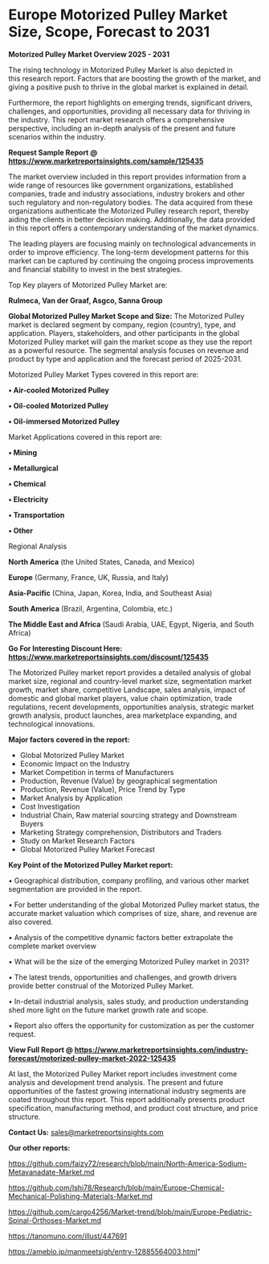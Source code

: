 # Europe Motorized Pulley Market Size, Scope, Forecast to 2031

<Strong> Motorized Pulley Market Overview 2025 - 2031</strong>

The rising technology in Motorized Pulley Market is also depicted in this research report. Factors that are boosting the growth of the market, and giving a positive push to thrive in the global market is explained in detail.

Furthermore, the report highlights on emerging trends, significant drivers, challenges, and opportunities, providing all necessary data for thriving in the industry. This report market research offers a comprehensive perspective, including an in-depth analysis of the present and future scenarios within the industry.

<strong>Request Sample Report @ <a href=https://www.marketreportsinsights.com/sample/125435>https://www.marketreportsinsights.com/sample/125435</a></strong>

The market overview included in this report provides information from a wide range of resources like government organizations, established companies, trade and industry associations, industry brokers and other such regulatory and non-regulatory bodies. The data acquired from these organizations authenticate the Motorized Pulley research report, thereby aiding the clients in better decision making. Additionally, the data provided in this report offers a contemporary understanding of the market dynamics.

The leading players are focusing mainly on technological advancements in order to improve efficiency. The long-term development patterns for this market can be captured by continuing the ongoing process improvements and financial stability to invest in the best strategies.

Top Key players of Motorized Pulley Market are:

<strong>Rulmeca, Van der Graaf, Asgco, Sanna Group</strong>

<strong><b>Global Motorized Pulley Market Scope and Size:</b></strong>
The Motorized Pulley market is declared segment by company, region (country), type, and application. Players, stakeholders, and other participants in the global Motorized Pulley market will gain the market scope as they use the report as a powerful resource. The segmental analysis focuses on revenue and product by type and application and the forecast period of 2025-2031.

Motorized Pulley Market Types covered in this report are:

<strong>• Air-cooled Motorized Pulley

• Oil-cooled Motorized Pulley

• Oil-immersed Motorized Pulley</strong>

Market Applications covered in this report are:

<strong>• Mining

• Metallurgical

• Chemical

• Electricity

• Transportation

• Other</strong> 

Regional Analysis

<strong>North America</strong> (the United States, Canada, and Mexico)

<strong>Europe</strong> (Germany, France, UK, Russia, and Italy)

<strong>Asia-Pacific</strong> (China, Japan, Korea, India, and Southeast Asia)

<strong>South America</strong> (Brazil, Argentina, Colombia, etc.)

<strong>The Middle East and Africa</strong> (Saudi Arabia, UAE, Egypt, Nigeria, and South Africa)

<strong>Go For Interesting Discount Here: <a href=https://www.marketreportsinsights.com/discount/125435>https://www.marketreportsinsights.com/discount/125435</a></strong>

The Motorized Pulley market report provides a detailed analysis of global market size, regional and country-level market size, segmentation market growth, market share, competitive Landscape, sales analysis, impact of domestic and global market players, value chain optimization, trade regulations, recent developments, opportunities analysis, strategic market growth analysis, product launches, area marketplace expanding, and technological innovations.

<strong><b>Major factors covered in the report:</b></strong>
<ul>
  <li>Global Motorized Pulley Market </li>
  <li>Economic Impact on the Industry</li>
  <li>Market Competition in terms of Manufacturers</li>
  <li>Production, Revenue (Value) by geographical segmentation</li>
  <li>Production, Revenue (Value), Price Trend by Type</li>
  <li>Market Analysis by Application</li>
  <li>Cost Investigation</li>
  <li>Industrial Chain, Raw material sourcing strategy and Downstream Buyers</li>
  <li>Marketing Strategy comprehension, Distributors and Traders</li>
  <li>Study on Market Research Factors</li>
  <li>Global Motorized Pulley Market Forecast</li>
</ul>

<strong><b>Key Point of the Motorized Pulley Market report:</b></strong>

• Geographical distribution, company profiling, and various other market segmentation are provided in the report.

• For better understanding of the global Motorized Pulley market status, the accurate market valuation which comprises of size, share, and revenue are also covered.

• Analysis of the competitive dynamic factors better extrapolate the complete market overview

• What will be the size of the emerging Motorized Pulley market in 2031?

• The latest trends, opportunities and challenges, and growth drivers provide better construal of the Motorized Pulley Market.

• In-detail industrial analysis, sales study, and production understanding shed more light on the future market growth rate and scope.

• Report also offers the opportunity for customization as per the customer request.

<strong><b>View Full Report @ <a href=https://www.marketreportsinsights.com/industry-forecast/motorized-pulley-market-2022-125435>https://www.marketreportsinsights.com/industry-forecast/motorized-pulley-market-2022-125435</a></b></strong>


At last, the Motorized Pulley Market report includes investment come analysis and development trend analysis. The present and future opportunities of the fastest growing international industry segments are coated throughout this report. This report additionally presents product specification, manufacturing method, and product cost structure, and price structure.

<strong>Contact Us:</strong>
sales@marketreportsinsights.com

<strong>Our other reports:</strong>

<a href=https://github.com/faizy72/research/blob/main/North-America-Sodium-Metavanadate-Market.md>https://github.com/faizy72/research/blob/main/North-America-Sodium-Metavanadate-Market.md</a>

<a href=https://github.com/Ishi78/Research/blob/main/Europe-Chemical-Mechanical-Polishing-Materials-Market.md>https://github.com/Ishi78/Research/blob/main/Europe-Chemical-Mechanical-Polishing-Materials-Market.md</a>

<a href=https://github.com/cargo4256/Market-trend/blob/main/Europe-Pediatric-Spinal-Orthoses-Market.md>https://github.com/cargo4256/Market-trend/blob/main/Europe-Pediatric-Spinal-Orthoses-Market.md</a>

<a href=https://tanomuno.com/illust/447691>https://tanomuno.com/illust/447691</a>

<a href=https://ameblo.jp/manmeetsigh/entry-12885564003.html>https://ameblo.jp/manmeetsigh/entry-12885564003.html</a>"
